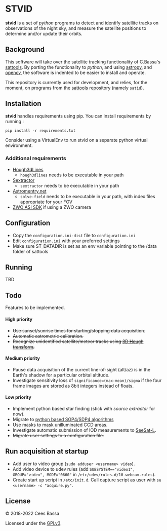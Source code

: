 # STVID

**stvid** is a set of *python* programs to detect and identify satellite tracks on observations of the night sky, and measure the satellite positions to determine and/or update their orbits.

## Background
This software will take over the satellite tracking functionality of C.Bassa's [sattools](https://github.com/cbassa/sattools). By porting the functionality to *python*, and using [astropy](https://github.com/astropy/astropy), and [opencv](https://opencv-python-tutroals.readthedocs.io/en/latest/), the software is indented to be easier to install and operate.

This repository is currently used for development, and relies, for the moment, on programs from the [sattools](https://github.com/cbassa/sattools) repository (namely `satid`).

## Installation
**stvid** handles requirements using pip. You can install requirements by running :

`pip install -r requirements.txt`

Consider using a VirtualEnv to run stvid on a separate python virtual environment.

### Additional requirements
* [Hough3dLines](https://gitlab.com/pierros/hough3d-code)
  * `hough3dlines` needs to be executable in your path
* [Sextractor](https://github.com/astromatic/sextractor)
  * `sextractor` needs to be executable in your path
* [Astromentry.net](https://github.com/dstndstn/astrometry.net)
  * `solve-field` needs to be executable in your path, with index files appropriate for your FOV
* [ZWO ASI SDK](https://astronomy-imaging-camera.com/software-drivers) if using a ZWO camera

## Configuration
* Copy the `configuration.ini-dist` file to `configuration.ini`
* Edit `configuration.ini` with your preferred settings
* Make sure ST_DATADIR is set as an env variable pointing to the /data folder of sattools

## Running
TBD

## Todo
Features to be implemented.

#### High priority
* ~~Use sunset/sunrise times for starting/stopping data acquisition.~~
* ~~Automatic astrometric calibration.~~
* ~~Recognize unidentified satellite/meteor tracks using [3D Hough transform](http://www.ipol.im/pub/art/2017/208/).~~

#### Medium priority
* Pause data acquisition of the current line-of-sight (alt/az) is in the Earth's shadow for a particular orbital altitude.
* Investigate sensitivity loss of `significance=(max-mean)/sigma` if the four frame images are stored as 8bit integers instead of floats.


#### Low priority
* Implement python based star finding (stick with *source extractor* for now).
* Migrate to [python based SGP4/SDP4 algorithms](https://github.com/brandon-rhodes/python-sgp4)
* Use masks to mask unilluminated CCD areas.
* Investigate automatic submission of IOD measurements to [SeeSat-L](http://www.satobs.org/seesat/).
* ~~Migrate user settings to a configuration file.~~

## Run acquisition at startup

* Add user to video group (`sudo adduser <username> video`).
* Add video device to udev rules (add `SUBSYSTEM=="video1", GROUP="video", MODE="0660"` in `/etc/udev/rules.d/10-webcam.rules`).
* Create start up script in `/etc/init.d`. Call capture script as user with `su <username> -c "acquire.py"`.

## License
&copy; 2018-2022 Cees Bassa

Licensed under the [GPLv3](LICENSE).
